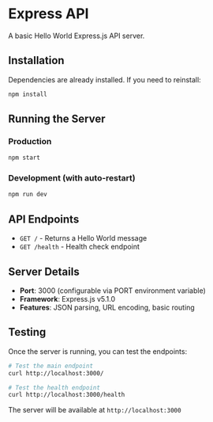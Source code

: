 # Express API

A basic Hello World Express.js API server.

## Installation

Dependencies are already installed. If you need to reinstall:

```bash
npm install
```

## Running the Server

### Production
```bash
npm start
```

### Development (with auto-restart)
```bash
npm run dev
```

## API Endpoints

- `GET /` - Returns a Hello World message
- `GET /health` - Health check endpoint

## Server Details

- **Port**: 3000 (configurable via PORT environment variable)
- **Framework**: Express.js v5.1.0
- **Features**: JSON parsing, URL encoding, basic routing

## Testing

Once the server is running, you can test the endpoints:

```bash
# Test the main endpoint
curl http://localhost:3000/

# Test the health endpoint
curl http://localhost:3000/health
```

The server will be available at `http://localhost:3000`
